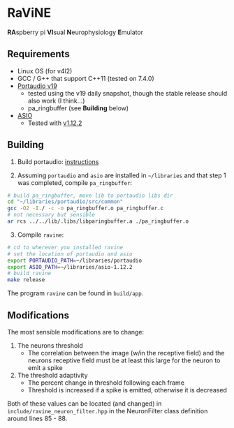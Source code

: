 # RaViNE
**RA**spberry pi
**VI**sual
**N**europhysiology
**E**mulator

## Requirements
* Linux OS (for v4l2)
* GCC / G++ that support C++11 (tested on 7.4.0)
* [Portaudio v19](http://www.portaudio.com/download.html)
    * tested using the v19 daily snapshot, though the stable release should also work (I think...)
    * pa_ringbuffer (see **Building** below)
* [ASIO](https://think-async.com/Asio/)
    * Tested with [v1.12.2](https://sourceforge.net/projects/asio/files/asio/1.12.2%20%28Stable%29/)

## Building
1. Build portaudio: [instructions](http://portaudio.com/docs/v19-doxydocs/compile_linux.html)

2. Assuming `portaudio` and `asio` are installed in `~/libraries` and that step 1 was completed, compile `pa_ringbuffer`:
```bash
# build pa_ringbuffer, move lib to portaudio libs dir
cd "~/libraries/portaudio/src/common"
gcc -O2 -I./ -c -o pa_ringbuffer.o pa_ringbuffer.c
# not necessary but sensible
ar rcs ../../lib/.libs/libparingbuffer.a ./pa_ringbuffer.o
```

3. Compile `ravine`:
```bash
# cd to wherever you installed ravine
# set the location of portaudio and asio
export PORTAUDIO_PATH=~/libraries/portaudio
export ASIO_PATH=~/libraries/asio-1.12.2
# build ravine
make release
```

The program `ravine` can be found in `build/app`.

## Modifications
The most sensible modifications are to change:
1. The neurons threshold
    * The correlation between the image (w/in the receptive field) and the neurons receptive field must be at least this large for the neuron to emit a spike
2. The threshold adaptivity
    * The percent change in threshold following each frame
    * Threshold is increased if a spike is emitted, otherwise it is decreased

Both of these values can be located (and changed) in `include/ravine_neuron_filter.hpp` in the NeuronFilter class definition around lines 85 - 88.
